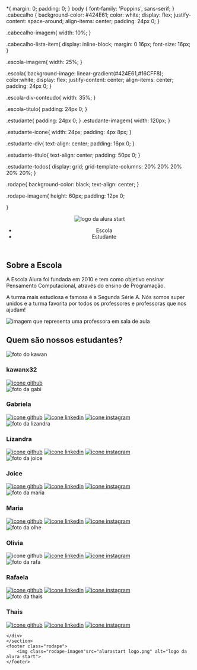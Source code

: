 *{
    margin: 0;
    padding: 0;
}
body {
    font-family: 'Poppins', sans-serif;
}
.cabecalho {
    background-color: #424E61;
    color: white;
    display: flex;
    justify-content: space-around;
    align-items: center;
    padding: 24px 0;
}

.cabecalho-imagem{
    width: 10%;
}

.cabecalho-lista-item{
    display: inline-block;
    margin: 0 16px;
    font-size: 16px;
}

.escola-imagem{
    width: 25%;
}

.escola{
    background-image: linear-gradient(#424E61,#16CFF8);
    color:white;
    display: flex;
    justify-content: center;
    align-items: center;
    padding: 24px 0;
}

.escola-div-conteudo{
    width: 35%;
}


.escola-titulo{
    padding: 24px 0;
}

.estudante{
    padding: 24px 0;
}
.estudante-imagem{
    width: 120px;
}

.estudante-icone{
    width: 24px;
    padding: 4px 8px;
}

.estudante-div{
    text-align: center;
    padding: 16px 0;
}

.estudante-titulo{
    text-align: center;
    padding: 50px 0;
}

.estudante-todos{
    display: grid;
    grid-template-columns: 20% 20% 20% 20% 20%;
}

.rodape{
    background-color: black;
    text-align: center;
}

.rodape-imagem{
    height: 60px;
    padding: 12px 0;
   
}

<!DOCTYPE html>
<html lang="en">
<head>
    <meta charset="UTF-8">
    <meta http-equiv="X-UA-Compatible" content="IE=edge">
    <meta name="viewport" content="width=device-width, initial-scale=1.0">
    <title>Equipe Alura Start</title>
    <link rel="stylesheet" href="style.css">
    <link rel="preconnect" href="https://fonts.googleapis.com">
    <link rel="preconnect" href="https://fonts.gstatic.com" crossorigin>
    <link href="https://fonts.googleapis.com/css2?family=Poppins&display=swap" rel="stylesheet">
</head>
<body>
    <header class="cabecalho">
        <img class="cabecalho-imagem" src="alurastart logo.png" alt="logo da alura start">
        <ul class="cabecalho-lista">
            <li class="cabecalho-lista-item">Escola</li>
            <li class="cabecalho-lista-item">Estudante</li>
        </ul>
    </header>
    <section class="escola">
        <div class="escola-div-conteudo">
            <h2 class="escola-titulo">Sobre a Escola</h2>
            <p class="escola-texto-um">A Escola Alura foi fundada em 2010 e tem como objetivo ensinar Pensamento Computacional, através do ensino de  Programação.</p>
            <p class="escola-texto-dois">A turma mais estudiosa e famosa é a Segunda Série A. Nós somos super unidos e a turma favorita por todos os professores e professoras que nos ajudam!</p>
        </div>
        <img class="escola-imagem" src="Formula-bro.png" alt="imagem que representa uma professora em sala de aula">
    </section>
    <section class="estudante">
        <h2 class="estudante-titulo">Quem são nossos estudantes?</h2>
        <div class="estudante-todos">
        <span></span>
        <div class="estudante-div">
            <img class="estudante-imagem" src="kawanx32.jpeg" alt="foto do kawan">
            <h3 class="estudante-nome">kawanx32</h3>
            <a href="https://github.com/kawanx32"><img class="estudante-icone" src="github.png" alt="icone github"></a>
        </div>
        <div class="estudante-div">
            <img class="estudante-imagem" src="Gabi.jpg" alt="foto da gabi">
            <h3 class="estudante-nome">Gabriela</h3>
            <a href="https://github.com/GabrielaM-L"><img class="estudante-icone" src="github.png" alt="icone github"></a>
            <a href="https://www.linkedin.com/in/gabriela-marcomini-de-lima/"><img class="estudante-icone" src="linkedin.png" alt="icone linkedin"></a>
            <a href="https://www.instagram.com/gabriela_marcomini/"><img class="estudante-icone" src="instagram.png" alt="icone instagram"></a>
        </div>
        <div class="estudante-div">
            <img class="estudante-imagem" src="Liz.jpg" alt="foto da lizandra">
            <h3 class="estudante-nome">Lizandra</h3>
            <a href="https://github.com/LizandraDuarte40"><img class="estudante-icone" src="github.png" alt="icone github"></a>
            <a href="https://www.linkedin.com/in/lizandrarlm-duarte/"><img class="estudante-icone" src="linkedin.png" alt="icone linkedin"></a>
            <a href="https://www.instagram.com/lizandrarlm"><img class="estudante-icone" src="instagram.png" alt="icone instagram"></a>
        </div>
        <span></span>
        <span></span>
        <div class="estudante-div">
            <img class="estudante-imagem" src="Joice.jpg" alt="foto da joice">
            <h3 class="estudante-nome">Joice</h3>
            <a href="https://github.com/JoiceAlura"><img class="estudante-icone" src="github.png" alt="icone github"></a>
            <a href="https://www.linkedin.com/in/joicebarbaresco/"><img class="estudante-icone" src="linkedin.png" alt="icone linkedin"></a>
            <a href="https://www.instagram.com/joicebarbaresco/"><img class="estudante-icone" src="instagram.png" alt="icone instagram"></a>
        </div>
        <div class="estudante-div">
            <img class="estudante-imagem" src="Maria.jpg" alt="foto da maria">
            <h3 class="estudante-nome">Maria</h3>
            <a href="https://github.com/MagePSR"><img class="estudante-icone" src="github.png" alt="icone github"></a>
            <a href="https://www.linkedin.com/in/mariageovanna"><img class="estudante-icone" src="linkedin.png" alt="icone linkedin"></a>
            <a href="https://www.instagram.com/magpsr/"><img class="estudante-icone" src="instagram.png" alt="icone instagram"></a>
        </div>
        <div class="estudante-div">
            <img class="estudante-imagem" src="Olivia.jpg" alt="foto da olhe">
            <h3 class="estudante-nome">Olivia</h3>
            <img class="estudante-icone" src="github.png" alt="icone github">
            <a href="https://www.linkedin.com/in/olhe/"><img class="estudante-icone" src="linkedin.png" alt="icone linkedin"></a>
            <a href="https://github.com/olhe12"><img class="estudante-icone" src="instagram.png" alt="icone instagram"></a>
        </div>
        <span></span>
        <span></span>
        <div class="estudante-div">
            <img class="estudante-imagem" src="Rafa.jpg" alt="foto da rafa">
            <h3 class="estudante-nome">Rafaela</h3>
            <a href="https://github.com/rafaelamunhoz12"><img class="estudante-icone" src="github.png" alt="icone github"></a>
            <a href="http://linkedin.com/in/rafaela-felix-munhoz-oliveira-02160a10a"><img class="estudante-icone" src="linkedin.png" alt="icone linkedin"></a>
            <a href="https://www.instagram.com/rafafmo/"><img class="estudante-icone" src="instagram.png" alt="icone instagram"></a>
        </div>
        <div class="estudante-div">
            <img class="estudante-imagem" src="Thais.jpg" alt="foto da thais">
            <h3 class="estudante-nome">Thais</h3>
            <a href="https://github.com/Thaispianucci"><img class="estudante-icone" src="github.png" alt="icone github"></a>
            <a href="https://www.linkedin.com/in/thais-pianucci-benedicto-54a9a416/"><img class="estudante-icone" src="linkedin.png" alt="icone linkedin"></a>
            <a href="https://www.instagram.com/thaispianucci/"><img class="estudante-icone" src="instagram.png" alt="icone instagram"></a>
        </div>

    </div>
    </section>
    <footer class="rodape">
        <img class="rodape-imagem"src="alurastart logo.png" alt="logo da alura start">
    </footer>
</body>
</html>
